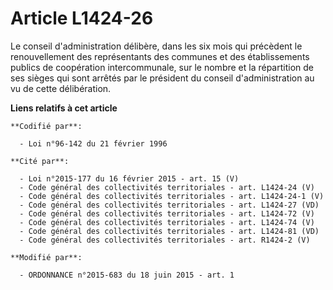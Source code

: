 # Article L1424-26

Le conseil d'administration délibère, dans les six mois qui précèdent le renouvellement des représentants des communes et des
établissements publics de coopération intercommunale, sur le nombre et la répartition de ses sièges qui sont arrêtés par
le président du conseil d'administration au vu de cette délibération.

**Liens relatifs à cet article**

	**Codifié par**:

	  - Loi n°96-142 du 21 février 1996

	**Cité par**:

	  - Loi n°2015-177 du 16 février 2015 - art. 15 (V)
	  - Code général des collectivités territoriales - art. L1424-24 (V)
	  - Code général des collectivités territoriales - art. L1424-24-1 (V)
	  - Code général des collectivités territoriales - art. L1424-27 (VD)
	  - Code général des collectivités territoriales - art. L1424-72 (V)
	  - Code général des collectivités territoriales - art. L1424-74 (V)
	  - Code général des collectivités territoriales - art. L1424-81 (VD)
	  - Code général des collectivités territoriales - art. R1424-2 (V)

	**Modifié par**:

	  - ORDONNANCE n°2015-683 du 18 juin 2015 - art. 1
